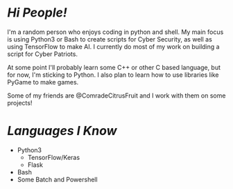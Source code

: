 
# ***Hi People!***

                                                                  
I'm a random person who enjoys coding in python and shell. My main focus is using Python3 or Bash to create scripts for Cyber Security, as well as using        TensorFlow to make AI. I currently do most of my work on building a script for Cyber Patriots. 

At some point I'll probably learn some C++ or other C based language, but for now, I'm sticking to Python. I also plan to learn how to use libraries like PyGame to make games.

Some of my friends are @ComradeCitrusFruit and I work with them on some projects!

# ***Languages I Know***

- Python3
  - TensorFlow/Keras
  - Flask
- Bash
- Some Batch and Powershell
